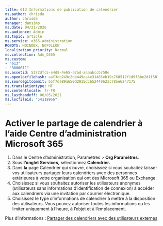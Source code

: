 ```yaml
---
title: 613 Informations de publication de calendrier
ms.author: chrisda
author: chrisda
manager: dansimp
ms.date: 04/21/2020
ms.audience: Admin
ms.topic: article
ms.service: o365-administration
ROBOTS: NOINDEX, NOFOLLOW
localization_priority: Normal
ms.collection: Adm_O365
ms.custom:
- "613"
- "3800011"
ms.assetid: 5372dfc5-e4d8-4e65-a7ad-aaaabccb758e
ms.openlocfilehash: aaf3eb249c2de449ca4e31486eb19c760512f1d9f8be2d1f501e7cdf54de62ed
ms.sourcegitcommit: b5f7da89a650d2915dc652449623c78be6247175
ms.translationtype: MT
ms.contentlocale: fr-FR
ms.lasthandoff: 08/05/2021
ms.locfileid: "54119966"
---
```

# <a name="enable-calendar-sharing-using-the-microsoft-365-admin-center"></a>Activer le partage de calendrier à l’aide Centre d’administration Microsoft 365

1. Dans le Centre d’administration, Paramètres    >   **Org Paramètres**.
2. Sous **l’onglet Services,** sélectionnez **Calendrier.**
3. Dans **la** page Calendrier qui s’ouvre, choisissez si vous souhaitez laisser vos utilisateurs partager leurs calendriers avec des personnes extérieures à votre organisation qui ont des Microsoft 365 ou Exchange.
4. Choisissez si vous souhaitez autoriser les utilisateurs anonymes (utilisateurs sans informations d’identification de connexion) à accéder aux calendriers via une invitation par courrier électronique.
5. Choisissez le type d’informations de calendrier à mettre à la disposition des utilisateurs. Vous pouvez autoriser toutes les informations ou les limiter uniquement à l’heure, à l’objet et à l’emplacement.

Plus d’informations : [Partager des calendriers avec des utilisateurs externes](https://docs.microsoft.com/microsoft-365/admin/manage/share-calendars-with-external-users)

